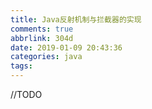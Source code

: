 ```yaml
---
title: Java反射机制与拦截器的实现
comments: true
abbrlink: 304d
date: 2019-01-09 20:43:36
categories: java
tags:
---
```


//TODO
